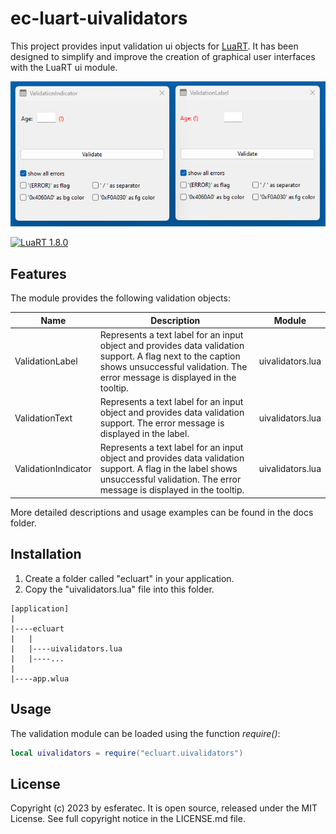 # ec-luart-uivalidators

This project provides input validation ui objects for [LuaRT](https://www.luart.org/).
It has been designed to simplify and improve the creation of graphical user interfaces with the LuaRT ui module.

![example](/readme.png)

[![LuaRT 1.8.0](https://badgen.net/badge/LuaRT/1.8.0/blue)](https://github.com/samyeyo/LuaRT)

## Features

The module provides the following validation objects:

| Name | Description | Module |
| --- | --- | --- |
| ValidationLabel | Represents a text label for an input object and provides data validation support. A flag next to the caption shows unsuccessful validation. The error message is displayed in the tooltip. | uivalidators.lua
| ValidationText | Represents a text label for an input object and provides data validation support. The error message is displayed in the label. | uivalidators.lua
| ValidationIndicator | Represents a text label for an input object and provides data validation support. A flag in the label shows unsuccessful validation. The error message is displayed in the tooltip. | uivalidators.lua

More detailed descriptions and usage examples can be found in the docs folder.

## Installation

1. Create a folder called "ecluart" in your application.
2. Copy the "uivalidators.lua" file into this folder.

```text
[application]
|
|----ecluart
|   |
|   |----uivalidators.lua
|   |----...
|
|----app.wlua
```

## Usage

The validation module can be loaded using the function *require()*:

```lua
local uivalidators = require("ecluart.uivalidators") 
```

## License

Copyright (c) 2023 by esferatec.
It is open source, released under the MIT License.
See full copyright notice in the LICENSE.md file.
